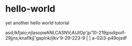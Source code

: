 # hello-world
yet another hello world tutorial

asd;lkfjaio;njlasopwANLCASNV;AIJIOp'jp'10-219jpsdipoif-29jjns;knaflkj['gapink/jlkv'9-29-223-9 [ ] a-02i3-p49ojsdf
